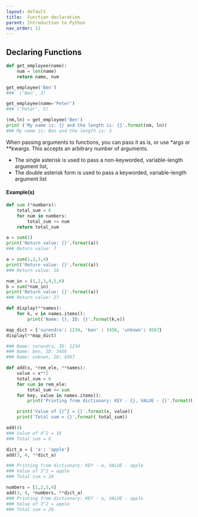 ```yaml
---
layout: default
title:  Function declaration
parent: Introduction to Python
nav_order: 11
---
```


## Declaring Functions



```python
def get_employee(name):
    num = len(name)
    return name, num

get_employee('Ben')
###  ('Ben', 3)  

get_employee(name='Peter')
### ('Peter', 5) 

(nm,ln) = get_employee('Ben')
print ('My name is: {} and the length is: {}'.format(nm, ln))
### My name is: Ben and the length is: 3
```



When passing arguments to functions, you can pass it as is, or use \*args or \**kwargs. This accepts an arbitrary number of arguments.
+ The single asterisk is used to pass a non-keyworded, variable-length argument list,
+ The double asterisk form is used to pass a keyworded, variable-length argument list

#### Example(s)
```python
def sum (*numbers):
    total_sum = 6
    for num in numbers:
        total_sum += num
    return total_sum

a = sum(1)
print('Return value: {}'.format(a))
### Return value: 7

a = sum(1,2,3,4)
print('Return value: {}'.format(a))
### Return value: 16

num_in = (1,2,3,4,5,6)
b = sum(*num_in)
print('Return value: {}'.format(a))  
### Return value: 27  
```


```python
def display(**names):
    for k, v in names.items():
        print('Name: {}, ID: {}'.format(k,v))

map_dict = {'surendra': 1234, 'ben' : 3456, 'unknwn': 4567}
display(**map_dict)  

### Name: surendra, ID: 1234
### Name: ben, ID: 3456
### Name: unknwn, ID: 4567      
```



```python
def add(x, *rem_ele, **names):
    value = x**2
    total_sum = 6
    for sum in rem_ele:
        total_sum += sum
    for key, value in names.items():
        print('Printing from dictionary: KEY - {}, VALUE - {}'.format(key, value))

    print('Value of {}^2 = {}'.format(x, value))
    print('Total sum = {}'.format( total_sum))

add(4)
### Value of 4^2 = 16
### Total sum = 6

dict_a = { 'a': 'apple'}
add(3, 4, **dict_a)

### Printing from dictionary: KEY - a, VALUE - apple
### Value of 3^2 = apple
### Total sum = 10

numbers = [1,2,3,4]
add(3, 4, *numbers, **dict_a)
### Printing from dictionary: KEY - a, VALUE - apple
### Value of 3^2 = apple
### Total sum = 20
```
